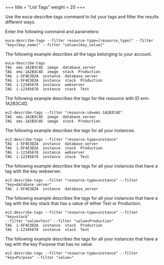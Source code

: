 +++
title = "List Tags"
weight = 20
+++

Use the euca-describe-tags command to list your tags and filter the results different ways. 

Enter the following command and parameters: 

    euca-describe-tags --filter resource-type=[resource_type]" --filter
    "key=[key_name]" --filter "value=[key_value]"

The following example describes all the tags belonging to your account. 

    euca-describe-tags
    TAG  emi-1A2B3C4D  image  database_server
    TAG  emi-1A2B3C4D  image  stack  Production
    TAG  i-5F4E3D2A  instance  database_server
    TAG  i-5F4E3D2A  instance  stack  Production
    TAG  i-12345678  instance  webserver
    TAG  i-12345678  instance  stack  Test

The following example describes the tags for the resource with ID emi-1A2B3C4D. 

    ec2-describe-tags --filter "resource-id=emi-1A2B3C4D"
    TAG  emi-1A2B3C4D  image  database_server
    TAG  emi-1A2B3C4D  image  stack  Production

The following example describes the tags for all your instances. 

    ec2-describe-tags --filter "resource-type=instance"
    TAG  i-5F4E3D2A  instance  database_server
    TAG  i-5F4E3D2A  instance  stack  Production
    TAG  i-12345678  instance  webserver
    TAG  i-12345678  instance  stack  Test

The following example describes the tags for all your instances that have a tag with the key webserver. 

    ec2-describe-tags --filter "resource-type=instance" --filter "key=database_server"
    TAG  i-5F4E3D2A  instance  database_server

The following example describes the tags for all your instances that have a tag with the key stack that has a value of either Test or Production. 

    ec2-describe-tags --filter "resource-type=instance" --filter "key=stack" 
    --filter "value=Test" --filter "value=Production"
    TAG  i-5F4E3D2A  instance  stack  Production
    TAG  i-12345678  instance  stack  Test

The following example describes the tags for all your instances that have a tag with the key Purpose that has no value. 

    ec2-describe-tags --filter "resource-type=instance" --filter "key=Purpose" --filter "value="


